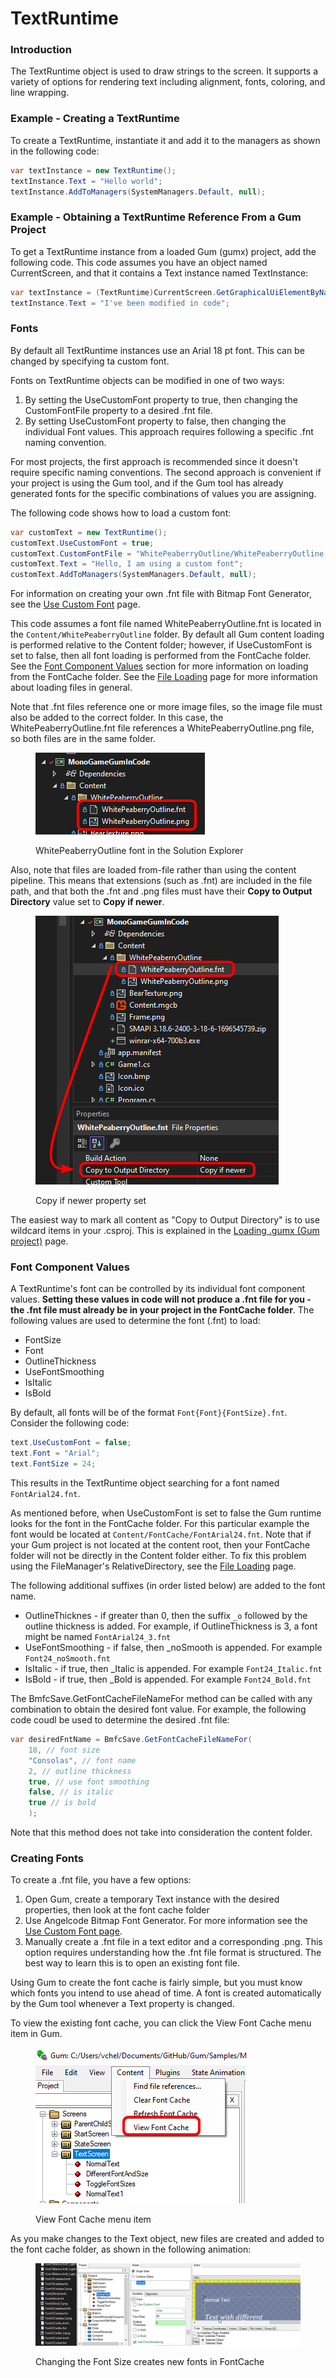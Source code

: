 # TextRuntime

### Introduction

The TextRuntime object is used to draw strings to the screen. It supports a variety of options for rendering text including alignment, fonts, coloring, and line wrapping.

### Example - Creating a TextRuntime

To create a TextRuntime, instantiate it and add it to the managers as shown in the following code:

```csharp
var textInstance = new TextRuntime();
textInstance.Text = "Hello world";
textInstance.AddToManagers(SystemManagers.Default, null);
```

### Example - Obtaining a TextRuntime Reference From a Gum Project

To get a TextRuntime instance from a loaded Gum (gumx) project, add the following code. This code assumes you have an object named CurrentScreen, and that it contains a Text instance named TextInstance:

```csharp
var textInstance = (TextRuntime)CurrentScreen.GetGraphicalUiElementByName("TextInstance");
textInstance.Text = "I've been modified in code";
```

### Fonts

By default all TextRuntime instances use an Arial 18 pt font. This can be changed by specifying ta custom font.

Fonts on TextRuntime objects can be modified in one of two ways:

1. By setting the UseCustomFont property to true, then changing the CustomFontFile property to a desired .fnt file.
2. By setting UseCustomFont property to false, then changing the individual Font values. This approach requires following a specific .fnt naming convention.

For most projects, the first approach is recommended since it doesn't require specific naming conventions. The second approach is convenient if your project is using the Gum tool, and if the Gum tool has already generated fonts for the specific combinations of values you are assigning.

The following code shows how to load a custom font:

```csharp
var customText = new TextRuntime();
customText.UseCustomFont = true;
customText.CustomFontFile = "WhitePeaberryOutline/WhitePeaberryOutline.fnt";
customText.Text = "Hello, I am using a custom font";
customText.AddToManagers(SystemManagers.Default, null);
```

For information on creating your own .fnt file with Bitmap Font Generator, see the [Use Custom Font](../../gum-elements/text/use-custom-font.md) page.

This code assumes a font file named WhitePeaberryOutline.fnt is located in the `Content/WhitePeaberryOutline` folder. By default all Gum content loading is performed relative to the Content folder; however, if UseCustomFont is set to false, then all font loading is performed from the FontCache folder. See the [Font Component Values](textruntime.md#font-component-values) section for more information on loading from the FontCache folder. See the [File Loading](../file-loading.md) page for more information about loading files in general.

Note that .fnt files reference one or more image files, so the image file must also be added to the correct folder. In this case, the WhitePeaberryOutline.fnt file references a WhitePeaberryOutline.png file, so both files are in the same folder.

<figure><img src="../../.gitbook/assets/image (1) (1) (1) (1) (1) (1) (1) (1) (1) (1) (1) (1) (1) (1) (1) (1) (1) (1) (1).png" alt=""><figcaption><p>WhitePeaberryOutline font in the Solution Explorer</p></figcaption></figure>

Also, note that files are loaded from-file rather than using the content pipeline. This means that extensions (such as .fnt) are included in the file path, and that both the .fnt and .png files must have their **Copy to Output Directory** value set to **Copy if newer**.

<figure><img src="../../.gitbook/assets/image (1) (1) (1) (1) (1) (1) (1) (1) (1) (1) (1) (1) (1) (1) (1) (1) (1) (1) (1) (1).png" alt=""><figcaption><p>Copy if newer property set</p></figcaption></figure>

The easiest way to mark all content as "Copy to Output Directory" is to use wildcard items in your .csproj. This is explained in the [Loading .gumx (Gum project)](../loading-.gumx-gum-project.md#adding-the-gum-project-files-to-your-.csproj) page.

### Font Component Values

A TextRuntime's font can be controlled by its individual font component values. **Setting these values in code will not produce a .fnt file for you - the .fnt file must already be in your project in the FontCache folder**. The following values are used to determine the font (.fnt) to load:

* FontSize
* Font
* OutlineThickness
* UseFontSmoothing
* IsItalic
* IsBold

By default, all fonts will be of the format `Font{Font}{FontSize}.fnt`. Consider the following code:

```csharp
text.UseCustomFont = false;
text.Font = "Arial";
text.FontSize = 24;
```

This results in the TextRuntime object searching for a font named `FontArial24.fnt`.

As mentioned before, when UseCustomFont is set to false the Gum runtime looks for the font in the FontCache folder. For this particular example the font would be located at `Content/FontCache/FontArial24.fnt`. Note that if your Gum project is not located at the content root, then your FontCache folder will not be directly in the Content folder either. To fix this problem using the FileManager's RelativeDirectory, see the [File Loading](../file-loading.md) page.

The following additional suffixes (in order listed below) are added to the font name.

* OutlineThicknes - if greater than 0, then the suffix `_o` followed by the outline thickness is added. For example, if OutlineThickness is 3, a font might be named `FontArial24_3.fnt`
* UseFontSmoothing - if false, then \_noSmooth is appended. For example `Font24_noSmooth.fnt`
* IsItalic - if true, then \_Italic is appended. For example `Font24_Italic.fnt`
* IsBold - if true, then \_Bold is appended. For example `Font24_Bold.fnt`

The BmfcSave.GetFontCacheFileNameFor method can be called with any combination to obtain the desired font value. For example, the following code coudl be used to determine the desired .fnt file:

```csharp
var desiredFntName = BmfcSave.GetFontCacheFileNameFor(
    18, // font size
    "Consolas", // font name
    2, // outline thickness
    true, // use font smoothing
    false, // is italic
    true // is bold
    );
```

Note that this method does not take into consideration the content folder.

### Creating Fonts

To create a .fnt file, you have a few options:

1. Open Gum, create a temporary Text instance with the desired properties, then look at the font cache folder
2. Use Angelcode Bitmap Font Generator. For more information see the [Use Custom Font page](../../gum-elements/text/use-custom-font.md).
3. Manually create a .fnt file in a text editor and a corresponding .png. This option requires understanding how the .fnt file format is structured. The best way to learn this is to open an existing font file.

Using Gum to create the font cache is fairly simple, but you must know which fonts you intend to use ahead of time. A font is created automatically by the Gum tool whenever a Text property is changed.&#x20;

To view the existing font cache, you can click the View Font Cache menu item in Gum.

<figure><img src="../../.gitbook/assets/07_06 14 19.png" alt=""><figcaption><p>View Font Cache menu item</p></figcaption></figure>

As you make changes to the Text object, new files are created and added to the font cache folder, as shown in the following animation:

<figure><img src="../../.gitbook/assets/07_06 22 49 (1).gif" alt=""><figcaption><p>Changing the Font Size creates new fonts in FontCache</p></figcaption></figure>
